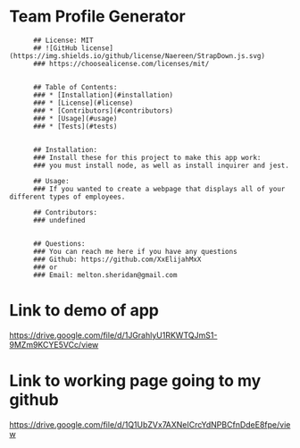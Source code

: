 # Team Profile Generator


          ## License: MIT 
          ## ![GitHub license](https://img.shields.io/github/license/Naereen/StrapDown.js.svg)
          ### https://choosealicense.com/licenses/mit/


          ## Table of Contents:
          ### * [Installation](#installation)
          ### * [License](#license)
          ### * [Contributors](#contributors)
          ### * [Usage](#usage)
          ### * [Tests](#tests)
          

          ## Installation:
          ### Install these for this project to make this app work:
          ### you must install node, as well as install inquirer and jest.

          ## Usage:
          ### If you wanted to create a webpage that displays all of your different types of employees.

          ## Contributors:
          ### undefined


          ## Questions:
          ### You can reach me here if you have any questions
          ### Github: https://github.com/XxElijahMxX
          ### or
          ### Email: melton.sheridan@gmail.com





          
# Link to demo of app
https://drive.google.com/file/d/1JGrahlyU1RKWTQJmS1-9MZm9KCYE5VCc/view



# Link to working page going to my github
https://drive.google.com/file/d/1Q1UbZVx7AXNeICrcYdNPBCfnDdeE8fpe/view